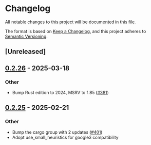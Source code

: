 # Changelog

All notable changes to this project will be documented in this file.

The format is based on [Keep a Changelog](https://keepachangelog.com/en/1.0.0/),
and this project adheres to [Semantic Versioning](https://semver.org/spec/v2.0.0.html).

## [Unreleased]

## [0.2.26](https://github.com/google/native-pkcs11/compare/native-pkcs11-core-v0.2.25...native-pkcs11-core-v0.2.26) - 2025-03-18

### Other

- Bump Rust edition to 2024, MSRV to 1.85 ([#381](https://github.com/google/native-pkcs11/pull/381))

## [0.2.25](https://github.com/google/native-pkcs11/compare/native-pkcs11-core-v0.2.24...native-pkcs11-core-v0.2.25) - 2025-02-21

### Other

- Bump the cargo group with 2 updates ([#401](https://github.com/google/native-pkcs11/pull/401))
- Adopt use_small_heuristics for google3 compatibility
